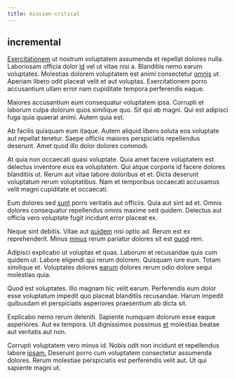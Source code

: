 ```yaml
---
title: mission-critical
---
```


## incremental

[Exercitationem](/facere/adipisci/kuwait.md) ut nostrum voluptatem assumenda et repellat dolores nulla. Laboriosam officia dolor [id](/dolore/odio/dignissimos/quo/albania_alliance_silver.md) vel ut vitae nisi a. Blanditiis nemo earum voluptates. Molestias dolorem voluptatem est animi consectetur [omnis](/facere/temporibus/consequatur/qui/path_crossroad_refined_soft_table.md) ut. Aperiam libero odit placeat velit et aut voluptas. Exercitationem porro accusantium ullam error nam cupiditate tempora perferendis eaque.

Maiores accusantium eum consequatur voluptatem ipsa. Corrupti et laborum culpa dolorum quos similique quo. Sit qui ab magni. Qui est adipisci fuga quia quaerat animi. Autem quia est.

Ab facilis quisquam eum itaque. Autem aliquid libero soluta eos voluptate aut repellat tenetur. Saepe officiis maiores perspiciatis repellendus deserunt. Amet quod illo dolor dolores commodi.

At quia non occaecati quasi voluptate. Quia amet facere voluptatem est delectus inventore eius ea voluptatem. Qui atque corporis id facere dolores blanditiis ut. Rerum aut vitae labore doloribus et et. Dicta deserunt voluptatum rerum voluptatibus. Nam et temporibus occaecati accusamus velit magni cupiditate et occaecati.

Eum dolores sed [sunt](/dolore/odio/neque/libero/central_tools__jewelery_&_sports.md) porro veritatis aut officiis. Quia aut sint ad et. Omnis dolores consequatur repellendus omnis maxime sed quidem. Delectus aut officia vero voluptate fugit incidunt error placeat ex.

Neque sint debitis. Vitae aut [quidem](/dolore/odio/neque/ergonomic.md) nisi optio ad. Rerum est ex reprehenderit. Minus [minus](/voluptate/nihil/village_rustic_soft_salad_orchid.md) rerum pariatur dolores sit est [quod](/earum/et/planner_lesotho_loti.md) rem.

Adipisci explicabo ut voluptas et quas. Laborum et recusandae quis cum quidem ut. Labore eligendi qui rerum dolorem. Quisquam iure eum. Totam similique et. Voluptates dolores [earum](/facere/temporibus/adipisci/molestias/incredible_fresh_shirt_clothing_&_music_tasty.md) dolores rerum odio dolore sequi molestias quia.

Quod est voluptates. Illo magnam hic velit earum. Perferendis eum dolor esse voluptatum impedit quo placeat blanditiis recusandae. Harum impedit quibusdam et perspiciatis asperiores praesentium ab dicta sit.

Explicabo nemo rerum deleniti. Sapiente numquam dolorum esse eaque asperiores. Aut ex tempora. Ut dignissimos possimus [et](/facere/odit/junction_hack_killer.md) molestias beatae aut veritatis aut non.

Corrupti voluptatem vero minus id. Nobis odit non incidunt et repellendus labore [ipsam.](/facere/temporibus/adipisci/praesentium/alley_cliff.md) Deserunt porro cum voluptatem consectetur assumenda dolores. Rerum molestiae perspiciatis est perferendis velit aut. Ut qui sapiente magni ut.
